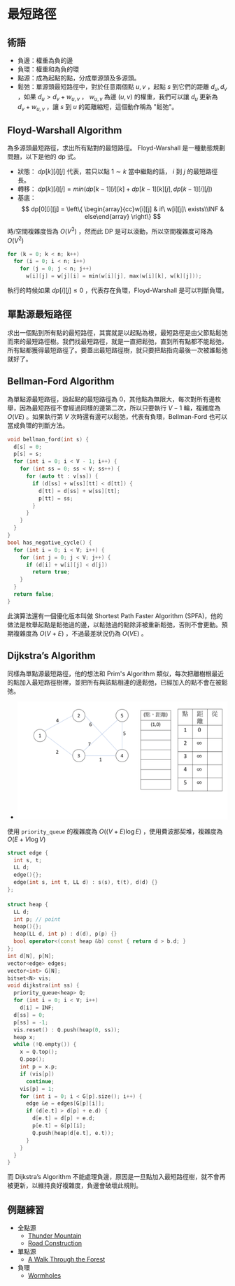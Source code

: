 # 最短路徑

## 術語

- 負邊：權重為負的邊
- 負環：權重和為負的環
- 點源：成為起點的點，分成單源頭及多源頭。
- 鬆弛：單源頭最短路徑中，對於任意兩個點 $u,v$ ，起點 $s$ 到它們的距離 $d_u,d_v$ ，如果 $d_u>d_v+w_{u,v}$ ， $w_{u,v}$ 為邊 $(u,v)$ 的權重，我們可以讓 $d_u$ 更新為 $d_v+w_{u,v}$ ，讓 $s$ 到 $u$ 的距離縮短，這個動作稱為 "鬆弛"。

## Floyd-Warshall Algorithm

為多源頭最短路徑，求出所有點對的最短路徑。
Floyd-Warshall 是一種動態規劃問題，以下是他的 dp 式。

- 狀態： $dp[k][i][j]$ 代表，若只以點 $1 ∼ k$ 當中繼點的話， $i$ 到 $j$ 的最短路徑長。
- 轉移： $dp[k][i][j] = min(dp[k − 1][i][k] + dp[k − 1][k][j], dp[k − 1][i][j])$ 
-   基底：
    $$
    dp[0][i][j] = \left\{ \begin{array}{cc}w[i][j] & if\ w[i][j]\ exists\\INF & else\end{array} \right\}
    $$

時/空間複雜度皆為 $O(V^3)$ ，然而此 DP 是可以滾動，所以空間複雜度可降為 $O(V^2)$ 

```cpp
for (k = 0; k < n; k++)
  for (i = 0; i < n; i++)
    for (j = 0; j < n; j++)
      w[i][j] = w[j][i] = min(w[i][j], max(w[i][k], w[k][j]));
```

執行的時候如果 $dp[i][j]\leq 0$ ，代表存在負環，Floyd-Warshall 是可以判斷負環。

## 單點源最短路徑

求出一個點到所有點的最短路徑，其實就是以起點為根，最短路徑是由父節點鬆弛而來的最短路徑樹。我們找最短路徑，就是一直把鬆弛，直到所有點都不能鬆弛，所有點都獲得最短路徑了。要蓋出最短路徑樹，就只要把點指向最後一次被誰鬆弛就好了。

## Bellman-Ford Algorithm

為單點源最短路徑，設起點的最短路徑為 0，其他點為無限大，每次對所有邊枚舉，因為最短路徑不會經過同樣的邊第二次，所以只要執行 $V-1$ 輪，複雜度為 $O(VE)$ 。如果執行第 $V$ 次時還有邊可以鬆弛，代表有負環，Bellman-Ford 也可以當成負環的判斷方法。

```cpp
void bellman_ford(int s) {
  d[s] = 0;
  p[s] = s;
  for (int i = 0; i < V - 1; i++) {
    for (int ss = 0; ss < V; ss++) {
      for (auto tt : v[ss]) {
        if (d[ss] + w[ss][tt] < d[tt]) {
          d[tt] = d[ss] + w[ss][tt];
          p[tt] = ss;
        }
      }
    }
  }
}
bool has_negative_cycle() {
  for (int i = 0; i < V; i++) {
    for (int j = 0; j < V; j++) {
      if (d[i] + w[i][j] < d[j])
        return true;
    }
  }
  return false;
}
```

此演算法還有一個優化版本叫做 Shortest Path Faster Algorithm (SPFA)，他的做法是枚舉起點是鬆弛過的邊，以鬆弛過的點除非被重新鬆弛，否則不會更動。預期複雜度為 $O(V+E)$ ，不過最差狀況仍為 $O(VE)$ 。

## Dijkstra’s Algorithm

同樣為單點源最短路徑，他的想法和 Prim's Algorithm 類似，每次把離樹根最近的點加入最短路徑樹裡，並把所有與該點相連的邊鬆弛，已經加入的點不會在被鬆弛。

- ![](images/dijkstra.gif)

使用 `priority_queue` 的複雜度為 $O((V+E)\log E)$ ，使用費波那契堆，複雜度為 $O(E+V\log V)$ 

```cpp
struct edge {
  int s, t;
  LL d;
  edge(){};
  edge(int s, int t, LL d) : s(s), t(t), d(d) {}
};

struct heap {
  LL d;
  int p; // point
  heap(){};
  heap(LL d, int p) : d(d), p(p) {}
  bool operator<(const heap &b) const { return d > b.d; }
};
int d[N], p[N];
vector<edge> edges;
vector<int> G[N];
bitset<N> vis;
void dijkstra(int ss) {
  priority_queue<heap> Q;
  for (int i = 0; i < V; i++)
    d[i] = INF;
  d[ss] = 0;
  p[ss] = -1;
  vis.reset() : Q.push(heap(0, ss));
  heap x;
  while (!Q.empty()) {
    x = Q.top();
    Q.pop();
    int p = x.p;
    if (vis[p])
      continue;
    vis[p] = 1;
    for (int i = 0; i < G[p].size(); i++) {
      edge &e = edges[G[p][i]];
      if (d[e.t] > d[p] + e.d) {
        d[e.t] = d[p] + e.d;
        p[e.t] = G[p][i];
        Q.push(heap(d[e.t], e.t));
      }
    }
  }
}
```

而 Dijkstra’s Algorithm 不能處理負邊，原因是一旦點加入最短路徑樹，就不會再被更新，以維持良好複雜度，負邊會破壞此規則。

## 例題練習

-   全點源
    -  [Thunder Mountain](http://uva.onlinejudge.org/external/108/10803.pdf) 
    -  [Road Construction](https://onlinejudge.org/external/107/10724.pdf) 
-   單點源
    -  [A Walk Through the Forest](https://onlinejudge.org/external/109/10917.pdf) 
-   負環
    -  [Wormholes](https://onlinejudge.org/external/5/558.pdf) 
